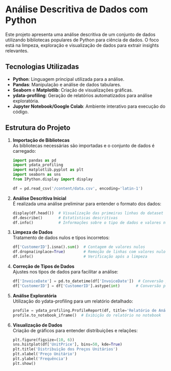 # Análise Descritiva de Dados com Python

Este projeto apresenta uma análise descritiva de um conjunto de dados utilizando bibliotecas populares de Python para ciência de dados. O foco está na limpeza, exploração e visualização de dados para extrair insights relevantes.

## Tecnologias Utilizadas

- **Python**: Linguagem principal utilizada para a análise.
- **Pandas**: Manipulação e análise de dados tabulares.
- **Seaborn** e **Matplotlib**: Criação de visualizações gráficas.
- **ydata-profiling**: Geração de relatórios automatizados para análise exploratória.
- **Jupyter Notebook/Google Colab**: Ambiente interativo para execução do código.

## Estrutura do Projeto

1. **Importação de Bibliotecas**  
   As bibliotecas necessárias são importadas e o conjunto de dados é carregado:

   ```python
   import pandas as pd
   import ydata_profiling
   import matplotlib.pyplot as plt
   import seaborn as sns
   from IPython.display import display

   df = pd.read_csv('/content/data.csv', encoding='latin-1')
   ```

2. **Análise Descritiva Inicial**  
   É realizada uma análise preliminar para entender o formato dos dados:

   ```python
   display(df.head())  # Visualização das primeiras linhas do dataset
   df.describe()       # Estatísticas descritivas
   df.info()           # Informações sobre o tipo de dados e valores nulos
   ```

3. **Limpeza de Dados**  
   Tratamento de dados nulos e tipos incorretos:

   ```python
   df['CustomerID'].isna().sum()  # Contagem de valores nulos
   df.dropna(inplace=True)        # Remoção de linhas com valores nulos
   df.info()                      # Verificação após a limpeza
   ```

4. **Correção de Tipos de Dados**  
   Ajustes nos tipos de dados para facilitar a análise:

   ```python
   df['InvoiceDate'] = pd.to_datetime(df['InvoiceDate'])  # Conversão para datetime
   df['CustomerID'] = df['CustomerID'].astype(int)       # Conversão para inteiro
   ```

5. **Análise Exploratória**  
   Utilização do ydata-profiling para um relatório detalhado:

   ```python
   profile = ydata_profiling.ProfileReport(df, title='Relatório de Análise')
   profile.to_notebook_iframe()  # Exibição do relatório no notebook
   ```

6. **Visualização de Dados**  
   Criação de gráficos para entender distribuições e relações:

   ```python
   plt.figure(figsize=(10, 6))
   sns.histplot(df['UnitPrice'], bins=50, kde=True)
   plt.title('Distribuição dos Preços Unitários')
   plt.xlabel('Preço Unitário')
   plt.ylabel('Frequência')
   plt.show()
   ```

